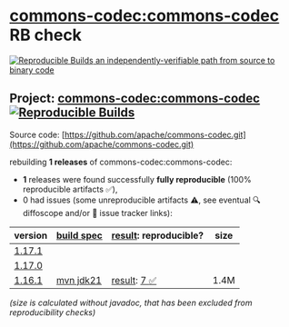 [commons-codec:commons-codec](https://central.sonatype.com/artifact/commons-codec/commons-codec/versions) RB check
=======

[![Reproducible Builds](https://reproducible-builds.org/images/logos/rb.svg) an independently-verifiable path from source to binary code](https://reproducible-builds.org/)

## Project: [commons-codec:commons-codec](https://central.sonatype.com/artifact/commons-codec/commons-codec/versions) [![Reproducible Builds](https://img.shields.io/endpoint?url=https://raw.githubusercontent.com/jvm-repo-rebuild/reproducible-central/master/content/org/apache/commons/commons-codec/badge.json)](https://github.com/jvm-repo-rebuild/reproducible-central/blob/master/content/org/apache/commons/commons-codec/README.md)

Source code: [https://github.com/apache/commons-codec.git](https://github.com/apache/commons-codec.git)

rebuilding **1 releases** of commons-codec:commons-codec:
- **1** releases were found successfully **fully reproducible** (100% reproducible artifacts :white_check_mark:),
- 0 had issues (some unreproducible artifacts :warning:, see eventual :mag: diffoscope and/or :memo: issue tracker links):

| version | [build spec](/BUILDSPEC.md) | [result](https://reproducible-builds.org/docs/jvm/): reproducible? | size |
| -- | --------- | ------ | -- |
| [1.17.1](https://central.sonatype.com/artifact/commons-codec/commons-codec/1.17.1/pom) | | | |
| [1.17.0](https://central.sonatype.com/artifact/commons-codec/commons-codec/1.17.0/pom) | | | |
| [1.16.1](https://central.sonatype.com/artifact/commons-codec/commons-codec/1.16.1/pom) | [mvn jdk21](commons-codec-1.16.1.buildspec) | [result](commons-codec-1.16.1.buildinfo): [7 :white_check_mark: ](commons-codec-1.16.1.buildcompare) | 1.4M |

<i>(size is calculated without javadoc, that has been excluded from reproducibility checks)</i>

